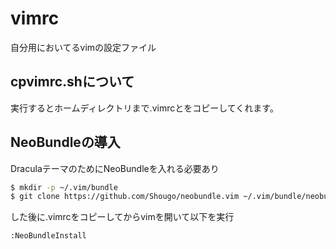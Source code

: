 # vimrc
自分用においてるvimの設定ファイル

## cpvimrc.shについて
実行するとホームディレクトリまで.vimrcとをコピーしてくれます。

## NeoBundleの導入
DraculaテーマのためにNeoBundleを入れる必要あり
```bash
$ mkdir -p ~/.vim/bundle
$ git clone https://github.com/Shougo/neobundle.vim ~/.vim/bundle/neobundle.vim
```
した後に.vimrcをコピーしてからvimを開いて以下を実行
```
:NeoBundleInstall
```
